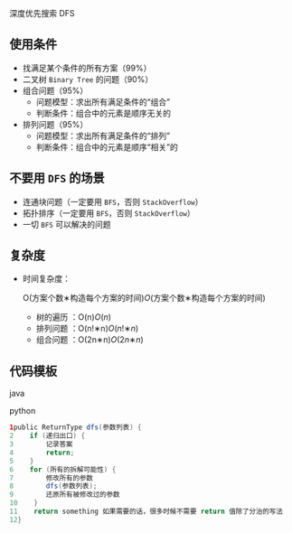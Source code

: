 深度优先搜索 DFS

## 使用条件

- 找满足某个条件的所有方案（99%）
- 二叉树 `Binary Tree` 的问题（90%）
- 组合问题（95%）
  - 问题模型：求出所有满足条件的“组合”
  - 判断条件：组合中的元素是顺序无关的
- 排列问题（95%）
  - 问题模型：求出所有满足条件的“排列”
  - 判断条件：组合中的元素是顺序“相关”的

## 不要用 `DFS` 的场景

- 连通块问题（一定要用 `BFS`，否则 `StackOverflow`）
- 拓扑排序（一定要用 `BFS`，否则 `StackOverflow`）
- 一切 `BFS` 可以解决的问题

## 复杂度

- 时间复杂度：

  O(方案个数∗构造每个方案的时间)*O*(方案个数∗构造每个方案的时间)

  - 树的遍历 ：O(n)*O*(*n*)
  - 排列问题 ：O(n!∗n)*O*(*n*!∗*n*)
  - 组合问题 ：O(2n∗n)*O*(2*n*∗*n*)

## 代码模板

java

python

```java
1public ReturnType dfs(参数列表) {
2    if (递归出口) {
3        记录答案
4        return;
5    }
6    for (所有的拆解可能性) {
7        修改所有的参数
8        dfs(参数列表);
9        还原所有被修改过的参数
10    }
11    return something 如果需要的话，很多时候不需要 return 值除了分治的写法
12}
```